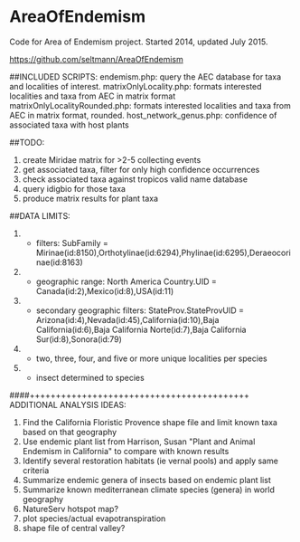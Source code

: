 #  AreaOfEndemism

Code for Area of Endemism project. Started 2014, updated July 2015.

https://github.com/seltmann/AreaOfEndemism

##INCLUDED SCRIPTS: 
endemism.php: query the AEC database for taxa and localities of interest.
matrixOnlyLocality.php: formats interested localities and taxa from AEC in matrix format
matrixOnlyLocalityRounded.php: formats interested localities and taxa from AEC in matrix format, rounded.
host_network_genus.php: confidence of associated taxa with host plants

##TODO:
1) create Miridae matrix for >2-5 collecting events
2) get associated taxa, filter for only high confidence occurrences
3) check associated taxa against tropicos valid name database
4) query idigbio for those taxa
5) produce matrix results for plant taxa

##DATA LIMITS:
1.	- filters: SubFamily = Mirinae(id:8150),Orthotylinae(id:6294),Phylinae(id:6295),Deraeocorinae(id:8163)

2.	- geographic range: North America Country.UID = Canada(id:2),Mexico(id:8),USA(id:11)
	
3.	- secondary geographic filters: StateProv.StateProvUID = Arizona(id:4),Nevada(id:45),California(id:10),Baja California(id:6),Baja California Norte(id:7),Baja California Sur(id:8),Sonora(id:79)
	
4.	- two, three, four, and five or more unique localities per species
	
5.	- insect determined to species


####++++++++++++++++++++++++++++++++++++++++++
ADDITIONAL ANALYSIS IDEAS:
1) Find the California Floristic Provence shape file and limit known taxa based on that geography
2) Use endemic plant list from Harrison, Susan "Plant and Animal Endemism in California" to compare with known results
3) Identify several restoration habitats (ie vernal pools) and apply same criteria
4) Summarize endemic genera of insects based on endemic plant list
5) Summarize known mediterranean climate species (genera) in world geography
6) NatureServ hotspot map?
7) plot species/actual evapotranspiration
8) shape file of central valley?
